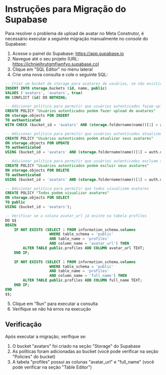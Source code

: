 # Instruções para Migração do Supabase

Para resolver o problema de upload de avatar no Meta Construtor, é necessário executar a seguinte migração manualmente no console do Supabase:

1. Acesse o painel do Supabase: https://app.supabase.io
2. Navegue até o seu projeto (URL: https://jchnjeihrutgmfjwnfyo.supabase.co)
3. Clique em "SQL Editor" no menu lateral
4. Crie uma nova consulta e cole o seguinte SQL:

```sql
-- Criar um bucket de storage para avatares de usuários, se não existir
INSERT INTO storage.buckets (id, name, public)
VALUES ('avatars', 'avatars', true)
ON CONFLICT (id) DO NOTHING;

-- Adicionar política para permitir que usuários autenticados façam upload de avatares
CREATE POLICY "Usuários autenticados podem fazer upload de avatares"
ON storage.objects FOR INSERT
TO authenticated
WITH CHECK (bucket_id = 'avatars' AND (storage.foldername(name))[1] = auth.uid()::text);

-- Adicionar política para permitir que usuários autenticados atualizem seus próprios avatares
CREATE POLICY "Usuários autenticados podem atualizar seus avatares"
ON storage.objects FOR UPDATE
TO authenticated
USING (bucket_id = 'avatars' AND (storage.foldername(name))[1] = auth.uid()::text);

-- Adicionar política para permitir que usuários autenticados excluam seus próprios avatares
CREATE POLICY "Usuários autenticados podem excluir seus avatares"
ON storage.objects FOR DELETE
TO authenticated
USING (bucket_id = 'avatars' AND (storage.foldername(name))[1] = auth.uid()::text);

-- Adicionar política para permitir que todos visualizem avatares
CREATE POLICY "Todos podem visualizar avatares"
ON storage.objects FOR SELECT
TO public
USING (bucket_id = 'avatars');

-- Verificar se a coluna avatar_url já existe na tabela profiles
DO $$
BEGIN
    IF NOT EXISTS (SELECT 1 FROM information_schema.columns 
                    WHERE table_schema = 'public' 
                    AND table_name = 'profiles' 
                    AND column_name = 'avatar_url') THEN
        ALTER TABLE public.profiles ADD COLUMN avatar_url TEXT;
    END IF;
    
    IF NOT EXISTS (SELECT 1 FROM information_schema.columns 
                    WHERE table_schema = 'public' 
                    AND table_name = 'profiles' 
                    AND column_name = 'full_name') THEN
        ALTER TABLE public.profiles ADD COLUMN full_name TEXT;
    END IF;
END
$$;
```

5. Clique em "Run" para executar a consulta
6. Verifique se não há erros na execução

## Verificação

Após executar a migração, verifique se:

1. O bucket "avatars" foi criado na seção "Storage" do Supabase
2. As políticas foram adicionadas ao bucket (você pode verificar na seção "Policies" do bucket)
3. A tabela "profiles" possui as colunas "avatar_url" e "full_name" (você pode verificar na seção "Table Editor") 